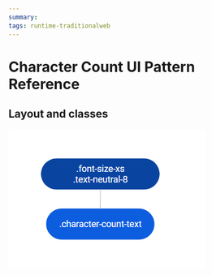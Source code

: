 ```yaml
---
summary: 
tags: runtime-traditionalweb
---
```


# Character Count UI Pattern Reference

## Layout and classes

![](<images/charactercount-image-2.png>)
